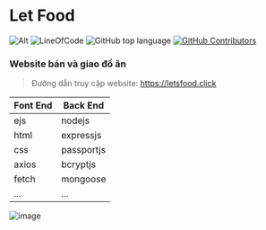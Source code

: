 # Let Food

![Alt](https://repobeats.axiom.co/api/embed/449e7cc3c1580aaeefd8a4a767fdba4ead5982f0.svg 'Repobeats analytics image')
![LineOfCode](https://tokei.rs/b1/github/d4rtj/Lets-Food?category=code)
![GitHub top language](https://img.shields.io/github/languages/top/d4rtj/Lets-Food?style=flat-square&logo=github)
[![GitHub Contributors](https://img.shields.io/github/contributors/d4rtj/Lets-Food.svg?style=flat-square&logo=github)](https://github.com/d4rtj/Lets-Food/graphs/contributors)

### Website bán và giao đồ ăn

> Đường dẫn truy cập website: https://letsfood.click <br>

| Font End | Back End   |
| -------- | ---------- |
| ejs      | nodejs     |
| html     | expressjs  |
| css      | passportjs |
| axios    | bcryptjs   |
| fetch    | mongoose   |
| ...      | ...        |

![image](https://media.discordapp.net/attachments/1028641618498170971/1031883368331231232/unknown.png?width=1440&height=583)
